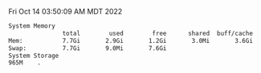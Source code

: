 Fri Oct 14 03:50:09 AM MDT 2022
```bash
System Memory
               total        used        free      shared  buff/cache   available
Mem:           7.7Gi       2.9Gi       1.2Gi       3.0Mi       3.6Gi       4.4Gi
Swap:          7.7Gi       9.0Mi       7.6Gi
System Storage
965M	.
```
```bash
